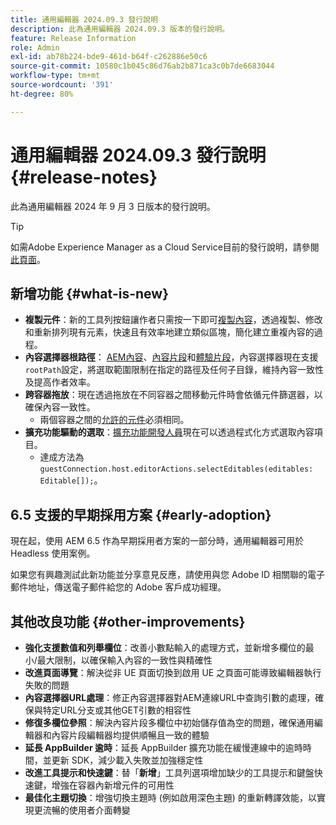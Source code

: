 ```yaml
---
title: 通用編輯器 2024.09.3 發行說明
description: 此為通用編輯器 2024.09.3 版本的發行說明。
feature: Release Information
role: Admin
exl-id: ab78b224-bde9-461d-b64f-c262886e50c6
source-git-commit: 10580c1b045c86d76ab2b871ca3c0b7de6683044
workflow-type: tm+mt
source-wordcount: '391'
ht-degree: 80%

---
```


# 通用編輯器 2024.09.3 發行說明 {#release-notes}

此為通用編輯器 2024 年 9 月 3 日版本的發行說明。

>[!TIP]
>
>如需Adobe Experience Manager as a Cloud Service目前的發行說明，請參閱[此頁面](/help/release-notes/release-notes-cloud/release-notes-current.md)。

## 新增功能 {#what-is-new}

* **複製元件**：新的工具列按鈕讓作者只需按一下即可[複製內容](/help/sites-cloud/authoring/universal-editor/authoring.md#duplicating-components)，透過複製、修改和重新排列現有元素，快速且有效率地建立類似區塊，簡化建立重複內容的過程。
* **內容選擇器根路徑**： [AEM內容](/help/implementing/universal-editor/field-types.md#aem-content)、[內容片段](/help/implementing/universal-editor/field-types.md#content-fragment)和[體驗片段](/help/implementing/universal-editor/field-types.md#experience-fragment)，內容選擇器現在支援`rootPath`設定，將選取範圍限制在指定的路徑及任何子目錄，維持內容一致性及提高作者效率。
* **跨容器拖放**：現在透過拖放在不同容器之間移動元件時會依循元件篩選器，以確保內容一致性。
   * 兩個容器之間的[允許的元件](/help/implementing/universal-editor/filtering.md)必須相同。
* **擴充功能驅動的選取**：[擴充功能開發人員](/help/implementing/universal-editor/customizing.md#extending)現在可以透過程式化方式選取內容項目。
   * 達成方法為 `guestConnection.host.editorActions.selectEditables(editables: Editable[]);`。

## 6.5 支援的早期採用方案 {#early-adoption}

現在起，使用 AEM 6.5 作為早期採用者方案的一部分時，通用編輯器可用於 Headless 使用案例。

如果您有興趣測試此新功能並分享意見反應，請使用與您 Adobe ID 相關聯的電子郵件地址，傳送電子郵件給您的 Adobe 客戶成功經理。

## 其他改良功能 {#other-improvements}

* **強化支援數值和列舉欄位**：改善小數點輸入的處理方式，並新增多欄位的最小/最大限制，以確保輸入內容的一致性與精確性
* **改進頁面導覽**：解決從非 UE 頁面切換到啟用 UE 之頁面可能導致編輯器執行失敗的問題
* **內容選擇器URL處理**：修正內容選擇器對AEM連線URL中查詢引數的處理，確保與特定URL分支或其他GET引數的相容性
* **修復多欄位參照**：解決內容片段多欄位中初始儲存值為空的問題，確保通用編輯器和內容片段編輯器均提供順暢且一致的體驗
* **延長 AppBuilder 逾時**：延長 AppBuilder 擴充功能在緩慢連線中的逾時時間，並更新 SDK，減少載入失敗並加強穩定性
* **改進工具提示和快速鍵**：替「**新增**」工具列選項增加缺少的工具提示和鍵盤快速鍵，增強在容器內新增元件的可用性
* **最佳化主題切換**：增強切換主題時 (例如啟用深色主題) 的重新轉譯效能，以實現更流暢的使用者介面轉變
